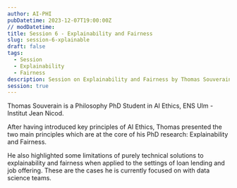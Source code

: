 ```yaml
---
author: AI-PHI
pubDatetime: 2023-12-07T19:00:00Z
// modDatetime:
title: Session 6 - Explainability and Fairness
slug: session-6-xplainable
draft: false
tags:
  - Session
  - Explainability
  - Fairness
description: Session on Explainability and Fairness by Thomas Souverain
session: true
---
```


Thomas Souverain is a Philosophy PhD Student in AI Ethics, ENS Ulm - Institut Jean Nicod.

After having introduced key principles of AI Ethics, Thomas presented the two main principles which are at the core of his PhD research: Explainability and Fairness.

He also highlighted some limitations of purely technical solutions to explainability and fairness when applied to the settings of loan lending and job offering. These are the cases he is currently focused on with data science teams.
